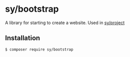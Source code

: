 # sy/bootstrap

A library for starting to create a website. Used in [sy/project]((https://github.com/syframework/project))

## Installation

```bash
$ composer require sy/bootstrap
```